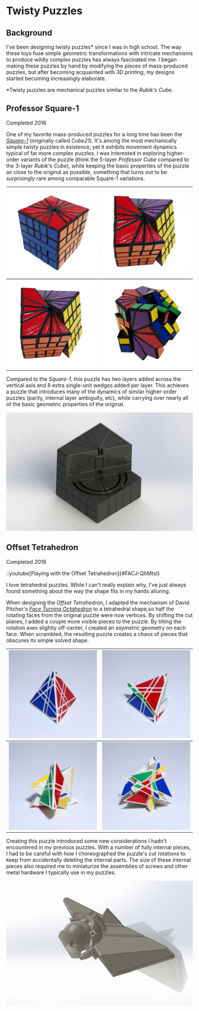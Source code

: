 # Twisty Puzzles

## Background

I've been designing twisty puzzles* since I was in high school. The way these toys fuse simple geometric transformations with intricate mechanisms to produce wildly complex puzzles has always fascinated me. I began making these puzzles by hand by modifying the pieces of mass-produced puzzles, but after becoming acquainted with 3D printing, my designs started becoming increasingly elaborate.

\*Twisty puzzles are mechanical puzzles similar to the *Rubik's Cube*.

## Professor Square-1

Completed 2016

One of my favorite mass-produced puzzles for a long time has been the [*Square-1*](https://twistypuzzles.com/cgi-bin/puzzle.cgi?pkey=602) (originally called *Cube21*). It's among the most mechanically simple twisty puzzles in existence, yet it exhibits movement dynamics typical of far more complex puzzles. I was interested in exploring higher-order variants of the puzzle (think the 5-layer *Professor Cube* compared to the 3-layer *Rubik's Cube*), while keeping the basic properties of the puzzle as close to the original as possible, something that turns out to be surprisingly rare among comparable Square-1 variations.

| ![Professor Square-1, solved](/content/twisty-puzzles/images/profSQ1Forum1.jpg "Professor Square-1, solved") | ![Professor Square-1, solved](/content/twisty-puzzles/images/profSQ1Forum2.jpg "Professor Square-1, rotated along horizontal axis") |
| ---- | ---- |
| ![Professor Square-1, partially scrambled](/content/twisty-puzzles/images/profSQ1Forum2.jpg "Professor Square-1, partially scrambled") | ![Professor Square-1, fully scrambled](/content/twisty-puzzles/images/profSQ1Forum4.jpg "Professor Square-1, fully scrambled") |

Compared to the *Square-1*, this puzzle has two layers added across the vertical axis and 8 extra single-unit wedges added per layer. This achieves a puzzle that introduces many of the dynamics of similar higher-order puzzles (parity, internal layer ambiguity, etc), while carrying over nearly all of the basic geometric properties of the original.

![Internal mechanism of the Professor Square-1](/content/twisty-puzzles/images/SQ1Render2.JPG "Internal mechanism of the Professor Square-1")

## Offset Tetrahedron

Completed 2018

::youtube[Playing with the Offset Tetrahedron]{#FACJ-QhMtsI}

I love tetrahedral puzzles. While I can't really explain why, I've just always found something about the way the shape fits in my hands alluring.

When designing the *Offset Tetrahedron*, I adapted the mechanism of David Pitcher's [*Face Turning Octahedron*](https://twistypuzzles.com/app/museum/museum_showitem.php?pkey=1663) to a tetrahedral shape,so half the rotating faces from the original puzzle were now vertices. By shifting the cut planes, I added a couple more visible pieces to the puzzle. By tilting the rotation axes slightly off-center, I created an asymetric geometry on each face. When scrambled, the resulting puzzle creates a chaos of pieces that obscures its simple solved shape.

| ![Offset Tetrahedron, solved](/content/twisty-puzzles/images/IMG1.JPG "Offset Tetrahedron, solved") | ![Offset Tetrahedron, solved](/content/twisty-puzzles/images/IMG3.JPG "Offset Tetrahedron, with two layers rotated") |
| ---- | ---- |
| ![Offset Tetrahedron, partially scrambled](/content/twisty-puzzles/images/IMG5.JPG "Offset Tetrahedron, partially scrambled") | ![Offset Tetrahedron, fully scrambled](/content/twisty-puzzles/images/IMG7.JPG "Offset Tetrahedron, fully scrambled") |

Creating this puzzle introduced some new considerations I hadn't encountered in my previous puzzles. With a number of fully internal pieces, I had to be careful with how I choreographed the puzzle's cut rotations to keep from accidentally deleting the internal parts. The size of these internal pieces also required me to miniaturize the assemblies of screws and other metal hardware I typically use in my puzzles.

![Render of some of the internal components of the Offset Tetrahedron](/content/twisty-puzzles/images/SW0.PNG "Render of some of the internal components of the Offset Tetrahedron")